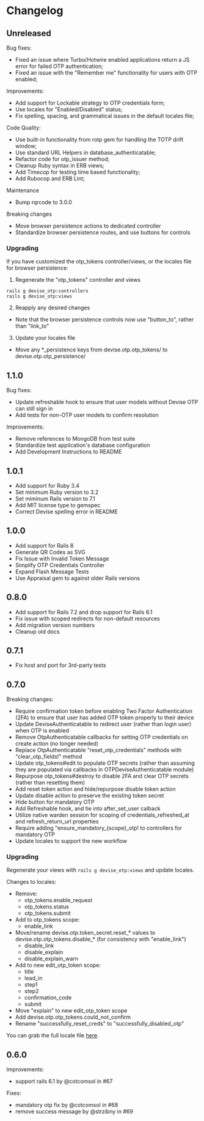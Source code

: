 # Changelog

## Unreleased
Bug fixes:
- Fixed an issue where Turbo/Hotwire enabled applications return a JS error for failed OTP authentication;
- Fixed an issue with the "Remember me" functionality for users with OTP enabled;

Improvements:
- Add support for Lockable strategy to OTP credentials form;
- Use locales for "Enabled/Disabled" status;
- Fix spelling, spacing, and grammatical issues in the default locales file;

Code Quality:
- Use built-in functionality from rotp gem for handling the TOTP drift window;
- Use standard URL Helpers in database\_authenticatable;
- Refactor code for otp\_issuer method;
- Cleanup Ruby syntax in ERB views;
- Add Timecop for testing time based functionality;
- Add Rubocop and ERB Lint;

Maintenance
- Bump rqrcode to 3.0.0

Breaking changes
- Move browser persistence actions to dedicated controller
- Standardize browser persistence routes, and use buttons for controls

### Upgrading

If you have customized the otp_tokens controller/views, or the locales file for browser persistence:
1. Regenerate the "otp_tokens" controller and views

```
rails g devise_otp:controllers
rails g devise_otp:views
```

2. Reapply any desired changes
- Note that the browser persistence controls now use "button_to", rather than "link_to"

3. Update your locales file
- Move any \*\_persistence keys from devise.otp.otp_tokens/ to devise.otp.otp_persistence/


## 1.1.0

Bug fixes:
- Update refreshable hook to ensure that user models without Devise OTP can still sign in
- Add tests for non-OTP user models to confirm resolution

Improvements:
- Remove references to MongoDB from test suite
- Standardize test application's database configuration
- Add Development Instructions to README

## 1.0.1
- Add support for Ruby 3.4
- Set minimum Ruby version to 3.2
- Set miminum Rails version to 7.1
- Add MIT license type to gemspec
- Correct Devise spelling error in README

## 1.0.0
- Add support for Rails 8
- Generate QR Codes as SVG
- Fix Issue with Invalid Token Message
- Simplify OTP Credentials Controller
- Expand Flash Message Tests
- Use Appraisal gem to against older Rails versions

## 0.8.0
- Add support for Rails 7.2 and drop support for Rails 6.1
- Fix issue with scoped redirects for non-default resources
- Add migration version numbers
- Cleanup old docs

## 0.7.1
- Fix host and port for 3rd-party tests

## 0.7.0

Breaking changes:

- Require confirmation token before enabling Two Factor Authentication (2FA) to ensure that user has added OTP token properly to their device
- Update DeviseAuthenticatable to redirect user (rather than login user) when OTP is enabled
- Remove OtpAuthenticatable callbacks for setting OTP credentials on create action (no longer needed)
- Replace OtpAuthenticatable "reset_otp_credentials" methods with "clear_otp_fields!" method
- Update otp_tokens#edit to populate OTP secrets (rather than assuming they are populated via callbacks in OTPDeviseAuthenticatable module)
- Repurpose otp_tokens#destroy to disable 2FA and clear OTP secrets (rather than resetting them)
- Add reset token action and hide/repurpose disable token action
- Update disable action to preserve the existing token secret
- Hide button for mandatory OTP
- Add Refreshable hook, and tie into after\_set\_user calback
- Utilize native warden session for scoping of credentials\_refreshed\_at and refresh\_return\_url properties
- Require adding "ensure\_mandatory\_{scope}\_otp! to controllers for mandatory OTP
- Update locales to support the new workflow

### Upgrading

Regenerate your views with `rails g devise_otp:views` and update locales.

Changes to locales:

- Remove:
  - otp_tokens.enable_request
  - otp_tokens.status
  - otp_tokens.submit
- Add to otp_tokens scope:
  - enable_link
- Move/rename devise.otp.token_secret.reset_\* values to devise.otp.otp_tokens.disable_\* (for consistency with "enable_link")
  - disable_link
  - disable_explain
  - disable_explain_warn
- Add to new edit_otp_token scope:
  - title
  - lead_in
  - step1
  - step2
  - confirmation_code
  - submit
- Move "explain" to new edit_otp_token scope
- Add devise.otp.otp_tokens.could_not_confirm
- Rename "successfully_reset_creds" to "successfully_disabled_otp"

You can grab the full locale file [here](https://github.com/wmlele/devise-otp/blob/master/config/locales/en.yml).

## 0.6.0

Improvements:

- support rails 6.1 by @cotcomsol in #67

Fixes:

- mandatory otp fix by @cotcomsol in #68
- remove success message by @strzibny in #69
